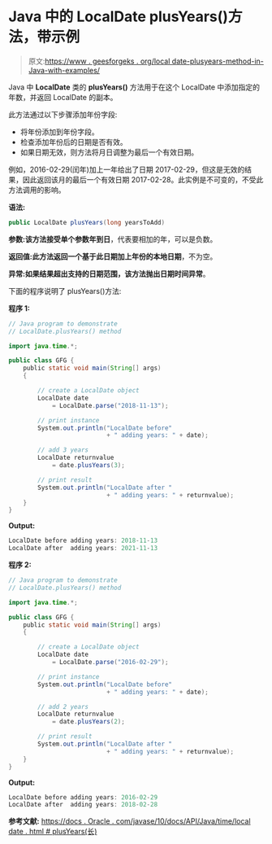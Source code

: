 # Java 中的 LocalDate plusYears()方法，带示例

> 原文:[https://www . geesforgeks . org/local date-plusyears-method-in-Java-with-examples/](https://www.geeksforgeeks.org/localdate-plusyears-method-in-java-with-examples/)

Java 中 **LocalDate** 类的 **plusYears()** 方法用于在这个 LocalDate 中添加指定的年数，并返回 LocalDate 的副本。

此方法通过以下步骤添加年份字段:

*   将年份添加到年份字段。
*   检查添加年份后的日期是否有效。
*   如果日期无效，则方法将月日调整为最后一个有效日期。

例如，2016-02-29(闰年)加上一年给出了日期 2017-02-29，但这是无效的结果，因此返回该月的最后一个有效日期 2017-02-28。此实例是不可变的，不受此方法调用的影响。

**语法:**

```java
public LocalDate plusYears(long yearsToAdd)

```

**参数:**该方法接受单个参数**年到日**，代表要相加的年，可以是负数。

**返回值:**此方法返回一个基于此日期加上年份的**本地日期**，不为空。

**异常:**如果结果超出支持的日期范围，该方法抛出**日期时间异常**。

下面的程序说明了 plusYears()方法:

**程序 1:**

```java
// Java program to demonstrate
// LocalDate.plusYears() method

import java.time.*;

public class GFG {
    public static void main(String[] args)
    {

        // create a LocalDate object
        LocalDate date
            = LocalDate.parse("2018-11-13");

        // print instance
        System.out.println("LocalDate before"
                           + " adding years: " + date);

        // add 3 years
        LocalDate returnvalue
            = date.plusYears(3);

        // print result
        System.out.println("LocalDate after "
                           + " adding years: " + returnvalue);
    }
}
```

**Output:**

```java
LocalDate before adding years: 2018-11-13
LocalDate after  adding years: 2021-11-13

```

**程序 2:**

```java
// Java program to demonstrate
// LocalDate.plusYears() method

import java.time.*;

public class GFG {
    public static void main(String[] args)
    {

        // create a LocalDate object
        LocalDate date
            = LocalDate.parse("2016-02-29");

        // print instance
        System.out.println("LocalDate before"
                           + " adding years: " + date);

        // add 2 years
        LocalDate returnvalue
            = date.plusYears(2);

        // print result
        System.out.println("LocalDate after "
                           + " adding years: " + returnvalue);
    }
}
```

**Output:**

```java
LocalDate before adding years: 2016-02-29
LocalDate after  adding years: 2018-02-28

```

**参考文献:**
[https://docs . Oracle . com/javase/10/docs/API/Java/time/local date . html # plusYears(长)](https://docs.oracle.com/javase/10/docs/api/java/time/LocalDate.html#plusYears(long))